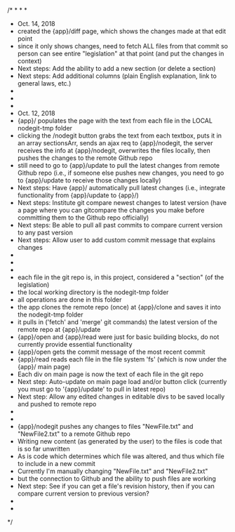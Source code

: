 /*
*
*
*
* Oct. 14, 2018
* created the {app}/diff page, which shows the changes made at that edit point
* since it only shows changes, need to fetch ALL files from that commit so person can see entire "legislation" at that point (and put the changes in context)
* Next steps: Add the ability to add a new section (or delete a section)
* Next steps: Add additional columns (plain English explanation, link to general laws, etc.)
*
*
*
* Oct. 12, 2018
* {app}/ populates the page with the text from each file in the LOCAL nodegit-tmp folder
* clicking the /nodegit button grabs the text from each textbox, puts it in an array sectionsArr, sends an ajax req to {app}/nodegit, the server receives the info at {app}/nodegit, overwrites the files locally, then pushes the changes to the remote Github repo
* still need to go to {app}/update to pull the latest changes from remote Github repo (i.e., if someone else pushes new changes, you need to go to {app}/update to receive those changes locally)
* Next steps: Have {app}/ automatically pull latest changes (i.e., integrate functionality from {app}/update to {app}/)
* Next steps: Institute git compare newest changes to latest version (have a page where you can gitcompare the changes you make before committing them to the Github repo officially)
* Next steps: Be able to pull all past commits to compare current version to any past version
* Next steps: Allow user to add custom commit message that explains changes
* 
* 
* 
* each file in the git repo is, in this project, considered a "section" (of the legislation)
* the local working directory is the nodegit-tmp folder
* all operations are done in this folder
* the app clones the remote repo (once) at {app}/clone and saves it into the nodegit-tmp folder
* it pulls in ('fetch' and 'merge' git commands) the latest version of the remote repo at {app}/update
* {app}/open and {app}/read  were just for basic building blocks, do not currently provide essential functionality
* {app}/open gets the commit message of the most recent commit
* {app}/read reads each file in the file system 'fs' (which is now under the {app}/ main page)
* Each div on main page is now the text of each file in the git repo
* Next step: Auto-update on main page load and/or button click (currently you must go to '{app}/update' to pull in latest repo)
* Next step: Allow any edited changes in editable divs to be saved locally and pushed to remote repo
*
*
* {app}/nodegit pushes any changes to files "NewFile.txt" and "NewFile2.txt" to a remote Github repo
* Writing new content (as generated by the user) to the files is code that is so far unwritten
* As is code which determines which file was altered, and thus which file to include in a new commit
* Currently I'm manually changing "NewFile.txt" and "NewFile2.txt"
* but the connection to Github and the ability to push files are working
* Next step: See if you can get a file's revision history, then if you can compare current version to previous version?
*
*
*/